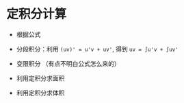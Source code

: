 # 定积分计算

* 根据公式

* 分段积分：利用 `(uv)' = u'v + uv'`, 得到 `uv = ∫u'v + ∫uv'`

* 变限积分 （有点不明白公式怎么来的）

* 利用定积分求面积

* 利用定积分求体积